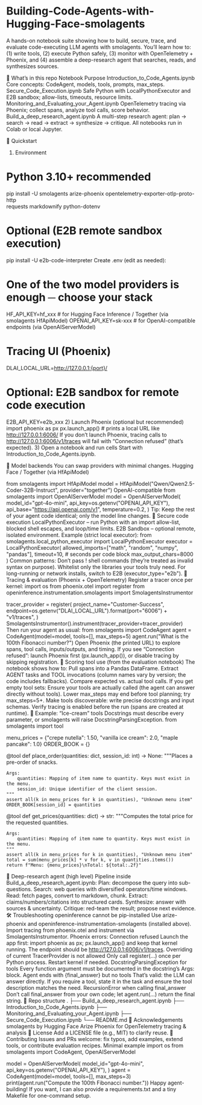 # Building-Code-Agents-with-Hugging-Face-smolagents

A hands-on notebook suite showing how to build, secure, trace, and evaluate code-executing LLM agents with smolagents. You’ll learn how to: (1) write tools, (2) execute Python safely, (3) monitor with OpenTelemetry + Phoenix, and (4) assemble a deep-research agent that searches, reads, and synthesizes sources.

📁 What’s in this repo
Notebook	Purpose
Introduction_to_Code_Agents.ipynb	Core concepts: CodeAgent, models, tools, prompts, max_steps.
Secure_Code_Execution.ipynb	Safe Python with LocalPythonExecutor and E2B sandbox; allow-lists, timeouts, resource limits.
Monitoring_and_Evaluating_your_Agent.ipynb	OpenTelemetry tracing via Phoenix; collect spans, analyze tool calls, score behavior.
Build_a_deep_research_agent.ipynb	A multi-step research agent: plan → search → read → extract → synthesize → critique.
All notebooks run in Colab or local Jupyter.

🚀 Quickstart
1) Environment
# Python 3.10+ recommended
pip install -U smolagents arize-phoenix opentelemetry-exporter-otlp-proto-http \
  requests markdownify python-dotenv
# Optional (E2B remote sandbox execution)
pip install -U e2b-code-interpreter
Create .env (edit as needed):
# One of the two model providers is enough ─ choose your stack
HF_API_KEY=hf_xxx                     # for Hugging Face Inference / Together (via smolagents HfApiModel)
OPENAI_API_KEY=sk-xxx                 # for OpenAI-compatible endpoints (via OpenAIServerModel)

# Tracing UI (Phoenix)
DLAI_LOCAL_URL=http://127.0.0.1:{port}/

# Optional: E2B sandbox for remote code execution
E2B_API_KEY=e2b_xxx
2) Launch Phoenix (optional but recommended)
import phoenix as px
px.launch_app()  # prints a local URL like http://127.0.0.1:6006/
If you don’t launch Phoenix, tracing calls to http://127.0.0.1:6006/v1/traces will fail with “Connection refused” (that’s expected).
3) Open a notebook and run cells
Start with Introduction_to_Code_Agents.ipynb.

🧠 Model backends
You can swap providers with minimal changes.
Hugging Face / Together (via HfApiModel)

from smolagents import HfApiModel
model = HfApiModel("Qwen/Qwen2.5-Coder-32B-Instruct", provider="together")
OpenAI-compatible
from smolagents import OpenAIServerModel
model = OpenAIServerModel(
    model_id="gpt-4o-mini",
    api_key=os.getenv("OPENAI_API_KEY"),
    api_base="https://api.openai.com/v1",
    temperature=0.2,
)
Tip: Keep the rest of your agent code identical; only the model line changes.
🔐 Secure code execution
LocalPythonExecutor – run Python with an import allow-list, blocked shell escapes, and loop/time limits.
E2B Sandbox – optional remote, isolated environment.
Example (strict local executor):
from smolagents.local_python_executor import LocalPythonExecutor
executor = LocalPythonExecutor(
    allowed_imports=["math", "random", "numpy", "pandas"],
    timeout=10,          # seconds per code block
    max_output_chars=8000
)
Common patterns:
Don’t pass ! shell commands (they’re treated as invalid syntax on purpose).
Whitelist only the libraries your tools truly need.
For long-running or network installs, switch to E2B (executor_type="e2b").
🔭 Tracing & evaluation (Phoenix + OpenTelemetry)
Register a tracer once per kernel:
import os
from phoenix.otel import register
from openinference.instrumentation.smolagents import SmolagentsInstrumentor

tracer_provider = register(
    project_name="Customer-Success",
    endpoint=os.getenv("DLAI_LOCAL_URL").format(port="6006") + "v1/traces",
)
SmolagentsInstrumentor().instrument(tracer_provider=tracer_provider)
Then run your agent as usual:
from smolagents import CodeAgent
agent = CodeAgent(model=model, tools=[], max_steps=5)
agent.run("What is the 100th Fibonacci number?")
Open Phoenix (the printed URL) to explore spans, tool calls, inputs/outputs, and timing.
If you see “Connection refused”: launch Phoenix first (px.launch_app()), or disable tracing by skipping registration.
🧪 Scoring tool use (from the evaluation notebook)
The notebook shows how to:
Pull spans into a Pandas DataFrame.
Extract AGENT tasks and TOOL invocations (column names vary by version; the code includes fallbacks).
Compare expected vs. actual tool calls.
If you get empty tool sets:
Ensure your tools are actually called (the agent can answer directly without tools).
Lower max_steps may end before tool planning; try max_steps=5+.
Make tools discoverable: write precise docstrings and input schemas.
Verify tracing is enabled before the run (spans are created at runtime).
🍦 Example: “Ice-cream” tools
Docstrings must describe every parameter, or smolagents will raise DocstringParsingException.
from smolagents import tool

menu_prices = {"crepe nutella": 1.50, "vanilla ice cream": 2.0, "maple pancake": 1.0}
ORDER_BOOK = {}

@tool
def place_order(quantities: dict, session_id: int) -> None:
    """Places a pre-order of snacks.

    Args:
        quantities: Mapping of item name to quantity. Keys must exist in the menu.
        session_id: Unique identifier of the client session.
    """
    assert all(k in menu_prices for k in quantities), "Unknown menu item"
    ORDER_BOOK[session_id] = quantities

@tool
def get_prices(quantities: dict) -> str:
    """Computes the total price for the requested quantities.

    Args:
        quantities: Mapping of item name to quantity. Keys must exist in the menu.
    """
    assert all(k in menu_prices for k in quantities), "Unknown menu item"
    total = sum(menu_prices[k] * v for k, v in quantities.items())
    return f"Menu: {menu_prices}\nTotal: ${total:.2f}"
🧩 Deep-research agent (high level)
Pipeline inside Build_a_deep_research_agent.ipynb:
Plan: decompose the query into sub-questions.
Search: web queries with diversified operators/time windows.
Read: fetch pages, convert to markdown, chunk.
Extract: claims/numbers/citations into structured cards.
Synthesize: answer with sources & uncertainty.
Critique: red-team the result; propose next evidence.
🛠 Troubleshooting
openinference cannot be pip-installed
Use arize-phoenix and openinference-instrumentation-smolagents (installed above). Import tracing from phoenix.otel and instrument via SmolagentsInstrumentor.
Phoenix errors: Connection refused
Launch the app first: import phoenix as px; px.launch_app() and keep that kernel running. The endpoint should be http://127.0.0.1:6006/v1/traces.
Overriding of current TracerProvider is not allowed
Only call register(...) once per Python process. Restart kernel if needed.
DocstringParsingException for tools
Every function argument must be documented in the docstring’s Args: block.
Agent ends with {final_answer} but no tools
That’s valid: the LLM can answer directly. If you require a tool, state it in the task and ensure the tool description matches the need.
RecursionError when calling final_answer
Don’t call final_answer from your own code; let agent.run(...) return the final string.
🧷 Repo structure
.
├── Build_a_deep_research_agent.ipynb
├── Introduction_to_Code_Agents.ipynb
├── Monitoring_and_Evaluating_your_Agent.ipynb
├── Secure_Code_Execution.ipynb
└── README.md
📎 Acknowledgements
smolagents by Hugging Face
Arize Phoenix for OpenTelemetry tracing & analysis
📜 License
Add a LICENSE file (e.g., MIT) to clarify reuse.
🤝 Contributing
Issues and PRs welcome: fix typos, add examples, extend tools, or contribute evaluation recipes.
Minimal example
import os
from smolagents import CodeAgent, OpenAIServerModel

model = OpenAIServerModel(
    model_id="gpt-4o-mini",
    api_key=os.getenv("OPENAI_API_KEY"),
)
agent = CodeAgent(model=model, tools=[], max_steps=3)
print(agent.run("Compute the 100th Fibonacci number."))
Happy agent-building! If you want, I can also provide a requirements.txt and a tiny Makefile for one-command setup.
